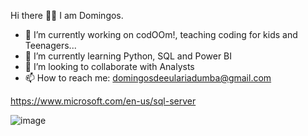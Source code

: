 Hi there 👋🏿
I am Domingos.

- 🔭 I’m currently working on codOOm!, teaching coding for kids and Teenagers...
- 🌱 I’m currently learning Python, SQL and Power BI
- 👯 I’m looking to collaborate with Analysts
- 📫 How to reach me: domingosdeeulariadumba@gmail.com

https://www.microsoft.com/en-us/sql-server

![image](https://user-images.githubusercontent.com/110714056/233348464-33e2ec82-0d7f-481a-893b-9efaa1802d64.png)
